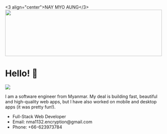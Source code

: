 <3 align="center">NAY MYO AUNG</3>	
<img src="https://github.com/techking11/techking11/edit/main/waves.svg" width="100%" height="150">

# Hello! 👋️
![](https://komarev.com/ghpvc/?username=matfantinel&color=0ca4a5)

I am a software engineer from Myanmar. My deal is building fast, beautiful and high-quality web apps, but I have also worked on mobile and desktop apps (it was pretty fun!). 
<ul>
<li>Full-Stack Web Developer</li>
<li>Email: nma1132.encryption@gmail.com</li>
<li>Phone: +66-623973784</li>
</ul>
